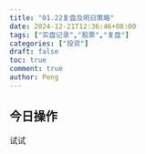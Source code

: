 ```yaml
---
title: "01.22复盘及明日策略"
date: 2024-12-21T12:36:46+08:00
tags: ["实盘记录","股票","复盘"]
categories: ["投资"]
draft: false
toc: true
comment: true
author: Peng
---
```


## 今日操作
试试


